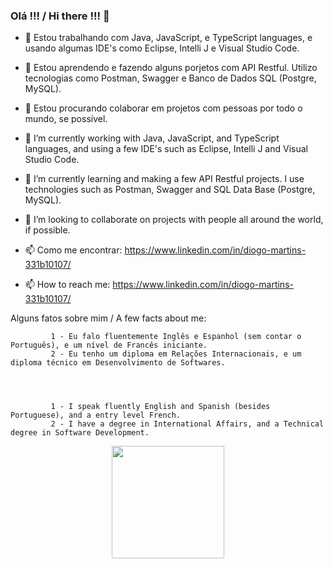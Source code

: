 ### Olá !!! / Hi there !!! 👋

- 🔭 Estou trabalhando com Java, JavaScript, e TypeScript languages, e usando algumas IDE's como Eclipse, Intelli J e Visual Studio Code.

- 🌱 Estou aprendendo e fazendo alguns porjetos com API Restful. Utilizo tecnologias como Postman, Swagger e Banco de Dados SQL (Postgre, MySQL).

- 👯 Estou procurando colaborar em projetos com pessoas por todo o mundo, se possível.




- 🔭 I’m currently working with Java, JavaScript, and TypeScript languages, and using a few IDE's such as Eclipse, Intelli J and Visual Studio Code.

- 🌱 I’m currently learning and making a few API Restful projects. I use technologies such as Postman, Swagger and SQL Data Base (Postgre, MySQL).

- 👯 I’m looking to collaborate on projects with people all around the world, if possible.


- 📫 Como me encontrar: https://www.linkedin.com/in/diogo-martins-331b10107/
 
- 📫 How to reach me: https://www.linkedin.com/in/diogo-martins-331b10107/

Alguns fatos sobre mim / A few facts about me: 
  
             1 - Eu falo fluentemente Inglês e Espanhol (sem contar o Português), e um nível de Francês iniciante.
             2 - Eu tenho um diploma em Relações Internacionais, e um diploma técnico em Desenvolvimento de Softwares.
            
  
  
  
             1 - I speak fluently English and Spanish (besides Portuguese), and a entry level French.
             2 - I have a degree in International Affairs, and a Technical degree in Software Development.
             
             
             
<div align="center">
  <a href="https://github.com/Diogo-Mendes-Martins">
  <img height="180em" src="https://github-readme-stats.vercel.app/api/top-langs/?username=Diogo-Mendes-Martins&layout=compact&langs_count=7&theme=dracula"/>
</div>

            
